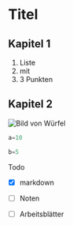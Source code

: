 # Titel
## Kapitel 1
1. Liste
1. mit
1. 3 Punkten
## Kapitel 2
![Bild von Würfel](https://encrypted-tbn0.gstatic.com/images?q=tbn:ANd9GcQH-rxtjCaJBAs54StwQH9rJxh-om9vqb9I7MWASWeh-A&s)
``` python
a=10
```
``` python
b=5
```
Todo
- [x] markdown
- [ ] Noten
- [ ] Arbeitsblätter


